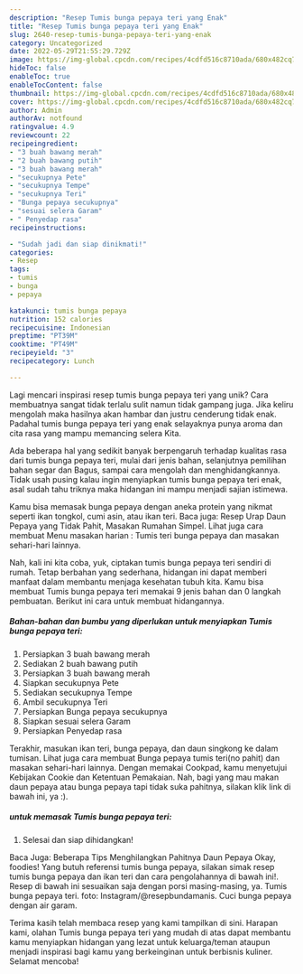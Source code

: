 ```yaml
---
description: "Resep Tumis bunga pepaya teri yang Enak"
title: "Resep Tumis bunga pepaya teri yang Enak"
slug: 2640-resep-tumis-bunga-pepaya-teri-yang-enak
category: Uncategorized
date: 2022-05-29T21:55:29.729Z
image: https://img-global.cpcdn.com/recipes/4cdfd516c8710ada/680x482cq70/tumis-bunga-pepaya-teri-foto-resep-utama.jpg
hideToc: false
enableToc: true
enableTocContent: false
thumbnail: https://img-global.cpcdn.com/recipes/4cdfd516c8710ada/680x482cq70/tumis-bunga-pepaya-teri-foto-resep-utama.jpg
cover: https://img-global.cpcdn.com/recipes/4cdfd516c8710ada/680x482cq70/tumis-bunga-pepaya-teri-foto-resep-utama.jpg
author: Admin
authorAv: notfound
ratingvalue: 4.9
reviewcount: 22
recipeingredient:
- "3 buah bawang merah"
- "2 buah bawang putih"
- "3 buah bawang merah"
- "secukupnya Pete"
- "secukupnya Tempe"
- "secukupnya Teri"
- "Bunga pepaya secukupnya"
- "sesuai selera Garam"
- " Penyedap rasa"
recipeinstructions:

- "Sudah jadi dan siap dinikmati!"
categories:
- Resep
tags:
- tumis
- bunga
- pepaya

katakunci: tumis bunga pepaya 
nutrition: 152 calories
recipecuisine: Indonesian
preptime: "PT39M"
cooktime: "PT49M"
recipeyield: "3"
recipecategory: Lunch

---
```





Lagi mencari inspirasi resep tumis bunga pepaya teri yang unik? Cara membuatnya sangat tidak terlalu sulit namun tidak gampang juga. Jika keliru mengolah maka hasilnya akan hambar dan justru cenderung tidak enak. Padahal tumis bunga pepaya teri yang enak selayaknya punya aroma dan cita rasa yang mampu memancing selera Kita.





Ada beberapa hal yang sedikit banyak berpengaruh terhadap kualitas rasa dari tumis bunga pepaya teri, mulai dari jenis bahan, selanjutnya pemilihan bahan segar dan Bagus, sampai cara mengolah dan menghidangkannya. Tidak usah pusing kalau ingin menyiapkan tumis bunga pepaya teri enak,      asal sudah tahu triknya maka hidangan ini mampu menjadi sajian istimewa.














Kamu bisa memasak bunga pepaya dengan aneka protein yang nikmat seperti ikan tongkol, cumi asin, atau ikan teri. Baca juga: Resep Urap Daun Pepaya yang Tidak Pahit, Masakan Rumahan Simpel. Lihat juga cara membuat Menu masakan harian : Tumis teri bunga pepaya dan masakan sehari-hari lainnya.






Nah, kali ini kita coba, yuk, ciptakan tumis bunga pepaya teri sendiri di rumah. Tetap berbahan yang sederhana, hidangan ini dapat memberi manfaat dalam membantu menjaga kesehatan tubuh kita. Kamu bisa membuat Tumis bunga pepaya teri memakai 9 jenis bahan dan 0 langkah pembuatan. Berikut ini cara untuk membuat hidangannya.

<!--inarticleads1-->

##### Bahan-bahan dan bumbu yang diperlukan untuk menyiapkan Tumis bunga pepaya teri:

1. Persiapkan 3 buah bawang merah
1. Sediakan 2 buah bawang putih
1. Persiapkan 3 buah bawang merah
1. Siapkan secukupnya Pete
1. Sediakan secukupnya Tempe
1. Ambil secukupnya Teri
1. Persiapkan Bunga pepaya secukupnya
1. Siapkan sesuai selera Garam
1. Persiapkan  Penyedap rasa


Terakhir, masukan ikan teri, bunga pepaya, dan daun singkong ke dalam tumisan. Lihat juga cara membuat Bunga pepaya tumis teri(no pahit) dan masakan sehari-hari lainnya. Dengan memakai Cookpad, kamu menyetujui Kebijakan Cookie dan Ketentuan Pemakaian. Nah, bagi yang mau makan daun pepaya atau bunga pepaya tapi tidak suka pahitnya, silakan klik link di bawah ini, ya :). 

<!--inarticleads2-->

#####  untuk memasak Tumis bunga pepaya teri:


1. Selesai dan siap dihidangkan!

Baca Juga: Beberapa Tips Menghilangkan Pahitnya Daun Pepaya Okay, foodies! Yang butuh referensi tumis bunga pepaya, silakan simak resep tumis bunga pepaya dan ikan teri dan cara pengolahannya di bawah ini!. Resep di bawah ini sesuaikan saja dengan porsi masing-masing, ya. Tumis bunga pepaya teri. foto: Instagram/@resepbundamanis. Cuci bunga pepaya dengan air garam. 

Terima kasih telah membaca resep yang kami tampilkan di sini. Harapan kami, olahan Tumis bunga pepaya teri yang mudah di atas dapat membantu kamu menyiapkan hidangan yang lezat untuk keluarga/teman ataupun menjadi inspirasi bagi kamu yang berkeinginan untuk berbisnis kuliner. Selamat mencoba!
